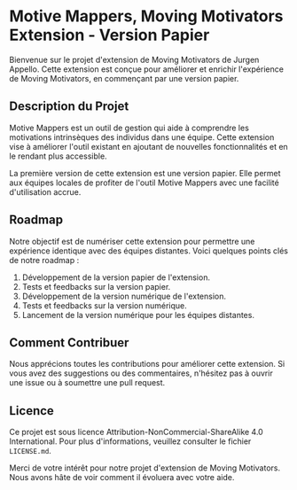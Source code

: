 # Motive Mappers, Moving Motivators Extension - Version Papier

Bienvenue sur le projet d'extension de Moving Motivators de Jurgen Appello. Cette extension est conçue pour améliorer et enrichir l'expérience de Moving Motivators, en commençant par une version papier.

## Description du Projet

Motive Mappers est un outil de gestion qui aide à comprendre les motivations intrinsèques des individus dans une équipe. Cette extension vise à améliorer l'outil existant en ajoutant de nouvelles fonctionnalités et en le rendant plus accessible.

La première version de cette extension est une version papier. Elle permet aux équipes locales de profiter de l'outil Motive Mappers avec une facilité d'utilisation accrue.

## Roadmap

Notre objectif est de numériser cette extension pour permettre une expérience identique avec des équipes distantes. Voici quelques points clés de notre roadmap :

1. Développement de la version papier de l'extension.
2. Tests et feedbacks sur la version papier.
3. Développement de la version numérique de l'extension.
4. Tests et feedbacks sur la version numérique.
5. Lancement de la version numérique pour les équipes distantes.

## Comment Contribuer

Nous apprécions toutes les contributions pour améliorer cette extension. Si vous avez des suggestions ou des commentaires, n'hésitez pas à ouvrir une issue ou à soumettre une pull request.

## Licence

Ce projet est sous licence Attribution-NonCommercial-ShareAlike 4.0 International. Pour plus d'informations, veuillez consulter le fichier `LICENSE.md`.

Merci de votre intérêt pour notre projet d'extension de Moving Motivators. Nous avons hâte de voir comment il évoluera avec votre aide.